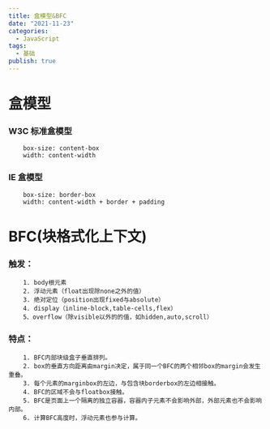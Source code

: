```yaml
---
title: 盒模型&BFC
date: "2021-11-23"
categories:
  - JavaScript
tags:
  - 基础
publish: true
---
```


# 盒模型

### W3C 标准盒模型

```
    box-size: content-box
    width: content-width
```

### IE 盒模型

```
    box-size: border-box
    width: content-width + border + padding
```

# BFC(块格式化上下文)

### 触发：

```
    1. body根元素
    2. 浮动元素（float出现除none之外的值）
    3. 绝对定位（position出现fixed与absolute）
    4. display（inline-block,table-cells,flex）
    5、overflow（除visible以外的的值，如hidden,auto,scroll）
```

### 特点：

```
    1. BFC内部块级盒子垂直排列。
    2. box的垂直方向距离由margin决定，属于同一个BFC的两个相邻box的margin会发生重叠。
    3. 每个元素的marginbox的左边，与包含块borderbox的左边相接触。
    4. BFC的区域不会与floatbox接触。
    5. BFC是页面上一个隔离的独立容器，容器内子元素不会影响外部，外部元素也不会影响内部。
    6. 计算BFC高度时，浮动元素也参与计算。
```
